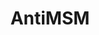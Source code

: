 ---
title: AntiMSM
crosslinks:
- worldpolitics
- geopolitics
- antiMainStreamMedia
- technology
- EndlessWar
- LolRussianPropaganda
---